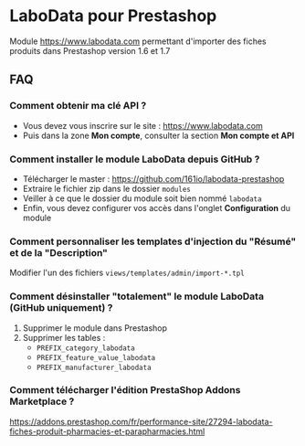 # LaboData pour Prestashop

Module https://www.labodata.com permettant d'importer des fiches produits dans Prestashop version 1.6 et 1.7


## FAQ

### Comment obtenir ma clé API ?

* Vous devez vous inscrire sur le site : https://www.labodata.com
* Puis dans la zone **Mon compte**, consulter la section **Mon compte et API**


### Comment installer le module LaboData depuis GitHub ?

* Télécharger le master : https://github.com/161io/labodata-prestashop
* Extraire le fichier zip dans le dossier `modules`
* Veiller à ce que le dossier du module soit bien nommé `labodata`
* Enfin, vous devez configurer vos accès dans l'onglet **Configuration** du module


### Comment personnaliser les templates d'injection du "Résumé" et de la "Description"

Modifier l'un des fichiers `views/templates/admin/import-*.tpl`


### Comment désinstaller "totalement" le module LaboData (GitHub uniquement) ?

1. Supprimer le module dans Prestashop
2. Supprimer les tables :
    * `PREFIX_category_labodata`
    * `PREFIX_feature_value_labodata`
    * `PREFIX_manufacturer_labodata`


### Comment télécharger l'édition PrestaShop Addons Marketplace ?

https://addons.prestashop.com/fr/performance-site/27294-labodata-fiches-produit-pharmacies-et-parapharmacies.html

